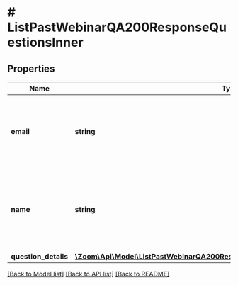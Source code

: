 # # ListPastWebinarQA200ResponseQuestionsInner

## Properties

Name | Type | Description | Notes
------------ | ------------- | ------------- | -------------
**email** | **string** | Email address of the user. If the participant is **not** part of the host&#39;s account, this returns an empty string value, with some exceptions. See [Email address display rules](https://marketplace.zoom.us/docs/api-reference/using-zoom-apis#email-address) for details. | [optional]
**name** | **string** | Name of the user. If \&quot;anonymous\&quot; option is enabled for the Q&amp;A, the participant&#39;s  information will be kept anonymous and the value of &#x60;name&#x60; field will be \&quot;Anonymous Attendee\&quot;. | [optional]
**question_details** | [**\Zoom\Api\Model\ListPastWebinarQA200ResponseQuestionsInnerQuestionDetailsInner[]**](ListPastWebinarQA200ResponseQuestionsInnerQuestionDetailsInner.md) |  | [optional]

[[Back to Model list]](../../README.md#models) [[Back to API list]](../../README.md#endpoints) [[Back to README]](../../README.md)
